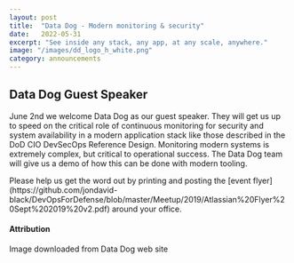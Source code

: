 ```yaml
---
layout: post
title:  "Data Dog - Modern monitoring & security"
date:   2022-05-31
excerpt: "See inside any stack, any app, at any scale, anywhere."
image: "/images/dd_logo_h_white.png"
category: announcements
---
```


## Data Dog Guest Speaker
June 2nd we welcome Data Dog as our guest speaker.  They will get us up to speed on the
critical role of continuous monitoring for security and system availability in a modern
application stack like those described in the DoD CIO DevSecOps Reference Design.  Monitoring
modern systems is extremely complex, but critical to operational success.  The Data Dog
team will give us a demo of how this can be done with modern tooling.

<div class="box" markdown="1">
Please help us get the word out by printing and posting the [event flyer](https://github.com/jondavid-black/DevOpsForDefense/blob/master/Meetup/2019/Atlassian%20Flyer%20Sept%202019%20v2.pdf) around your office.
</div>

#### Attribution

Image downloaded from Data Dog web site